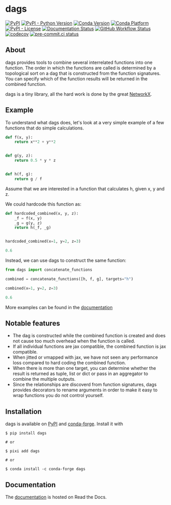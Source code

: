 # dags

<!-- start-badges -->

[![PyPI](https://img.shields.io/pypi/v/dags?color=blue)](https://pypi.org/project/dags)
[![PyPI - Python Version](https://img.shields.io/pypi/pyversions/dags)](https://pypi.org/project/dags)
[![Conda Version](https://img.shields.io/conda/vn/conda-forge/dags.svg)](https://anaconda.org/conda-forge/dags)
[![Conda Platform](https://img.shields.io/conda/pn/conda-forge/dags.svg)](https://anaconda.org/conda-forge/dags)
[![PyPI - License](https://img.shields.io/pypi/l/dags)](https://pypi.org/project/dags)
[![Documentation Status](https://readthedocs.org/projects/dags/badge/?version=latest)](https://dags.readthedocs.io/en/latest)
[![GitHub Workflow Status](https://img.shields.io/github/workflow/status/OpenSourceEconomics/dags/main/main)](https://github.com/OpenSourceEconomics/dags/actions?query=branch%3Amain)
[![codecov](https://codecov.io/gh/OpenSourceEconomics/dags/graph/badge.svg?token=jKu3vvz98M)](https://codecov.io/gh/OpenSourceEconomics/dags)
[![pre-commit.ci status](https://results.pre-commit.ci/badge/github/OpenSourceEconomics/dags/main.svg)](https://results.pre-commit.ci/latest/github/OpenSourceEconomics/dags/main)

<!-- end-badges -->

## About

dags provides tools to combine several interrelated functions into one function. The
order in which the functions are called is determined by a topological sort on a dag
that is constructed from the function signatures. You can specify which of the function
results will be returned in the combined function.

dags is a tiny library, all the hard work is done by the great
[NetworkX](https://networkx.org/documentation/stable/tutorial.html).

## Example

To understand what dags does, let's look at a very simple example of a few functions
that do simple calculations.

```python
def f(x, y):
    return x**2 + y**2


def g(y, z):
    return 0.5 * y * z


def h(f, g):
    return g / f
```

Assume that we are interested in a function that calculates h, given x, y and z.

We could hardcode this function as:

```python
def hardcoded_combined(x, y, z):
    _f = f(x, y)
    _g = g(y, z)
    return h(_f, _g)


hardcoded_combined(x=1, y=2, z=3)
```

```python
0.6
```

Instead, we can use dags to construct the same function:

```python
from dags import concatenate_functions

combined = concatenate_functions([h, f, g], targets="h")

combined(x=1, y=2, z=3)
```

```python
0.6
```

More examples can be found in the
[documentation](https://dags.readthedocs.io/en/latest/#)

## Notable features

- The dag is constructed while the combined function is created and does not cause too
  much overhead when the function is called.
- If all individual functions are jax compatible, the combined function is jax
  compatible.
- When jitted or vmapped with jax, we have not seen any performance loss compared to
  hard coding the combined function.
- When there is more than one target, you can determine whether the result is returned
  as tuple, list or dict or pass in an aggregator to combine the multiple outputs.
- Since the relationships are discoverd from function signatures, dags provides
  decorators to rename arguments in order to make it easy to wrap functions you do not
  control yourself.

## Installation

dags is available on [PyPI](https://pypi.org/project/dags) and
[conda-forge](https://anaconda.org/conda-forge/dags). Install it with

```console
$ pip install dags

# or

$ pixi add dags

# or

$ conda install -c conda-forge dags
```

## Documentation

The [documentation](https://dags.readthedocs.io/en/latest/#) is hosted on Read the Docs.
